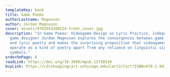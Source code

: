 ```yaml
---
templateKey: book
title: Game Poems
authorLastname: Magnuson
author: Jordan Magnuson
cover: assets/9781943208524-front_cover.jpg
description: "In Game Poems: Videogame Design as Lyric Practice, independent
  game designer Jordan Magnuson explores the convergences between game making
  and lyric poetry and makes the surprising proposition that videogames can
  operate as a kind of poetry apart from any reliance on linguistic signs or
  symbols."
orderOnPage: 0
readLink: https://doi.org/10.3998/mpub.12758539
buyLink: https://cdcshoppingcart.uchicago.edu/Cart2/Cart?ISBN=978-1-943208-52-4&PRESS=amherst
---
```

